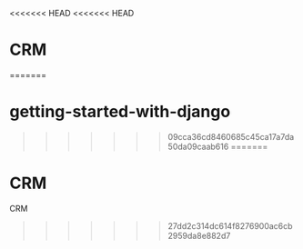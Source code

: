 <<<<<<< HEAD
<<<<<<< HEAD
# CRM 
=======
# getting-started-with-django
>>>>>>> 09cca36cd8460685c45ca17a7da50da09caab616
=======
# CRM
CRM 
>>>>>>> 27dd2c314dc614f8276900ac6cb2959da8e882d7
